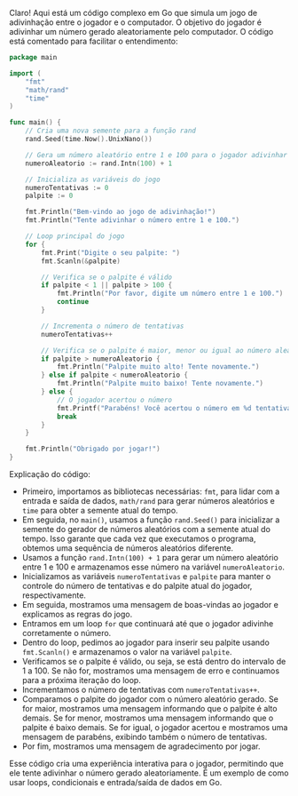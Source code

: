 Claro! Aqui está um código complexo em Go que simula um jogo de adivinhação entre o jogador e o computador. O objetivo do jogador é adivinhar um número gerado aleatoriamente pelo computador. O código está comentado para facilitar o entendimento:

```go
package main

import (
	"fmt"
	"math/rand"
	"time"
)

func main() {
	// Cria uma nova semente para a função rand
	rand.Seed(time.Now().UnixNano())

	// Gera um número aleatório entre 1 e 100 para o jogador adivinhar
	numeroAleatorio := rand.Intn(100) + 1

	// Inicializa as variáveis do jogo
	numeroTentativas := 0
	palpite := 0

	fmt.Println("Bem-vindo ao jogo de adivinhação!")
	fmt.Println("Tente adivinhar o número entre 1 e 100.")

	// Loop principal do jogo
	for {
		fmt.Print("Digite o seu palpite: ")
		fmt.Scanln(&palpite)

		// Verifica se o palpite é válido
		if palpite < 1 || palpite > 100 {
			fmt.Println("Por favor, digite um número entre 1 e 100.")
			continue
		}

		// Incrementa o número de tentativas
		numeroTentativas++

		// Verifica se o palpite é maior, menor ou igual ao número aleatório
		if palpite > numeroAleatorio {
			fmt.Println("Palpite muito alto! Tente novamente.")
		} else if palpite < numeroAleatorio {
			fmt.Println("Palpite muito baixo! Tente novamente.")
		} else {
			// O jogador acertou o número
			fmt.Printf("Parabéns! Você acertou o número em %d tentativas!\n", numeroTentativas)
			break
		}
	}

	fmt.Println("Obrigado por jogar!")
}
```

Explicação do código:

- Primeiro, importamos as bibliotecas necessárias: `fmt`, para lidar com a entrada e saída de dados, `math/rand` para gerar números aleatórios e `time` para obter a semente atual do tempo.
- Em seguida, no `main()`, usamos a função `rand.Seed()` para inicializar a semente do gerador de números aleatórios com a semente atual do tempo. Isso garante que cada vez que executamos o programa, obtemos uma sequência de números aleatórios diferente.
- Usamos a função `rand.Intn(100) + 1` para gerar um número aleatório entre 1 e 100 e armazenamos esse número na variável `numeroAleatorio`.
- Inicializamos as variáveis `numeroTentativas` e `palpite` para manter o controle do número de tentativas e do palpite atual do jogador, respectivamente.
- Em seguida, mostramos uma mensagem de boas-vindas ao jogador e explicamos as regras do jogo.
- Entramos em um loop `for` que continuará até que o jogador adivinhe corretamente o número.
- Dentro do loop, pedimos ao jogador para inserir seu palpite usando `fmt.Scanln()` e armazenamos o valor na variável `palpite`.
- Verificamos se o palpite é válido, ou seja, se está dentro do intervalo de 1 a 100. Se não for, mostramos uma mensagem de erro e continuamos para a próxima iteração do loop.
- Incrementamos o número de tentativas com `numeroTentativas++`.
- Comparamos o palpite do jogador com o número aleatório gerado. Se for maior, mostramos uma mensagem informando que o palpite é alto demais. Se for menor, mostramos uma mensagem informando que o palpite é baixo demais. Se for igual, o jogador acertou e mostramos uma mensagem de parabéns, exibindo também o número de tentativas.
- Por fim, mostramos uma mensagem de agradecimento por jogar.

Esse código cria uma experiência interativa para o jogador, permitindo que ele tente adivinhar o número gerado aleatoriamente. É um exemplo de como usar loops, condicionais e entrada/saída de dados em Go.